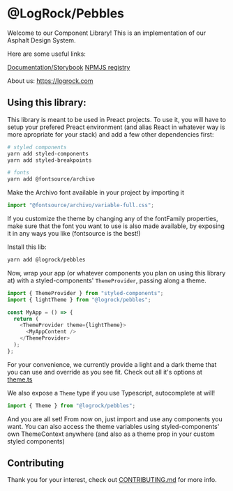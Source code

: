 # @LogRock/Pebbles

Welcome to our Component Library! This is an implementation of our Asphalt Design System.

Here are some useful links:

[Documentation/Storybook](https://logrock-pebbles.netlify.app/)
[NPMJS registry](https://www.npmjs.com/package/@logrock/pebbles)

About us: https://logrock.com

## Using this library:

This library is meant to be used in Preact projects. To use it, you will have to setup your prefered Preact environment (and alias React in whatever way is more apropriate for your stack) and add a few other dependencies first:

```bash
# styled components
yarn add styled-components
yarn add styled-breakpoints

# fonts
yarn add @fontsource/archivo
```

Make the Archivo font available in your project by importing it

```js
import "@fontsource/archivo/variable-full.css";
```

If you customize the theme by changing any of the fontFamily properties, make sure that the font you want to use is also made available, by exposing it in any ways you like (fontsource is the best!)

Install this lib:

```bash
yarn add @logrock/pebbles
```

Now, wrap your app (or whatever components you plan on using this library at) with a styled-components' `ThemeProvider`, passing along a theme.

```js
import { ThemeProvider } from "styled-components";
import { lightTheme } from "@logrock/pebbles";

const MyApp = () => {
  return (
    <ThemeProvider theme={lightTheme}>
      <MyAppContent />
    </ThemeProvider>
  );
};
```

For your convenience, we currently provide a light and a dark theme that you can use and override as you see fit. Check out all it's options at [theme.ts](https://github.com/LogRock/pebbles/blob/main/lib/theme/light/theme.ts)

We also expose a `Theme` type if you use Typescript, autocomplete at will!

```ts
import { Theme } from "@logrock/pebbles";
```

And you are all set! From now on, just import and use any components you want. You can also access the theme variables using styled-components' own ThemeContext anywhere (and also as a theme prop in your custom styled components)

## Contributing

Thank you for your interest, check out [CONTRIBUTING.md](CONTRIBUTING.md) for more info.
